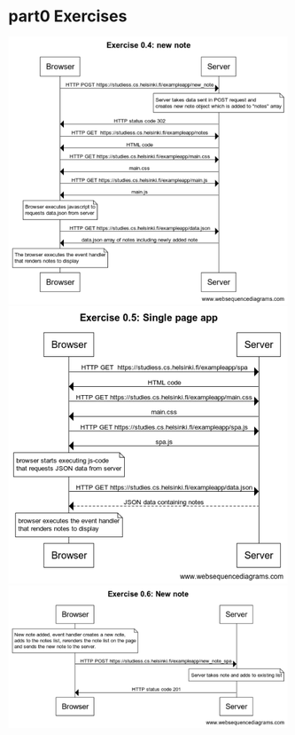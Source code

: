 # part0 Exercises

![Exercise 4](https://github.com/xavier-kong/Full-Stack-Open-Exercises/blob/master/part0/Exercise%200.4%20new%20note.png?raw=true)
![Exercise 5](https://github.com/xavier-kong/Full-Stack-Open-Exercises/blob/master/part0/Exercise%200.5%20Single%20page%20app.png?raw=true)
![Exercise 6](https://github.com/xavier-kong/Full-Stack-Open-Exercises/blob/master/part0/Exercise%200.6%20New%20note.png?raw=true)

